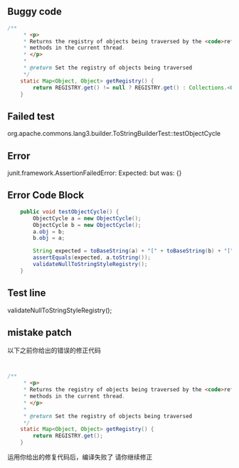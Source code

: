 

## Buggy code
```java
/**
     * <p>
     * Returns the registry of objects being traversed by the <code>reflectionToString</code>
     * methods in the current thread.
     * </p>
     *
     * @return Set the registry of objects being traversed
     */
    static Map<Object, Object> getRegistry() {
        return REGISTRY.get() != null ? REGISTRY.get() : Collections.<Object, Object>emptyMap();
    }
```

## Failed test
org.apache.commons.lang3.builder.ToStringBuilderTest::testObjectCycle

## Error
junit.framework.AssertionFailedError: Expected: <null> but was: {}

## Error Code Block
```java
    public void testObjectCycle() {
        ObjectCycle a = new ObjectCycle();
        ObjectCycle b = new ObjectCycle();
        a.obj = b;
        b.obj = a;

        String expected = toBaseString(a) + "[" + toBaseString(b) + "[" + toBaseString(a) + "]]";
        assertEquals(expected, a.toString());
        validateNullToStringStyleRegistry();
    }
```

## Test line
validateNullToStringStyleRegistry();
## mistake patch
以下之前你给出的错误的修正代码
```java


/**
     * <p>
     * Returns the registry of objects being traversed by the <code>reflectionToString</code>
     * methods in the current thread.
     * </p>
     *
     * @return Set the registry of objects being traversed
     */
    static Map<Object, Object> getRegistry() {
        return REGISTRY.get();
    }

```
运用你给出的修复代码后，编译失败了
请你继续修正